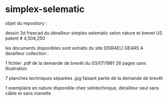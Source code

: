 # simplex-selematic
objet du repository :

dessin 3d freecad du dérailleur simplex selematic selon nature et brevet US patent # 4,504,250

les documents disponibles sont extraits du site DISRAELI GEARS A derailleur collection :

1 fichier .pdf de la demande de brevêt du 03/07/1981 26 pages sans illustration

7 planches techniques séparées .jpg faisant partie de la demande de brevêt

1 exemplaire en nature disponible chez velotechnique, dérailleur seul sans câble et sans manette
